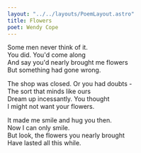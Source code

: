 ```yaml
---
layout: "../../layouts/PoemLayout.astro"
title: Flowers
poet: Wendy Cope
---
```


Some men never think of it.  
You did. You'd come along  
And say you'd nearly brought me flowers  
But something had gone wrong.

The shop was closed. Or you had doubts -  
The sort that minds like ours  
Dream up incessantly. You thought  
I might not want your flowers.

It made me smile and hug you then.  
Now I can only smile.  
But look, the flowers you nearly brought  
Have lasted all this while.
